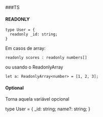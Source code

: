###TS

#### READONLY 

```
type User = {
  readonly _id: string;
}
```
Em casos de array:

```readonly scores : readonly numbers[]```

ou usando o ReadonlyArray<T>

```let a: ReadonlyArray<number> = [1, 2, 3];```

#### Optional

Torna aquela variável opcional

type User = {
  _id: string;
  name?: string;
}